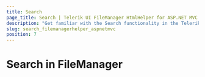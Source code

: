```yaml
---
title: Search
page_title: Search | Telerik UI FileManager HtmlHelper for ASP.NET MVC
description: "Get familiar with the Search functionality in the Telerik UI for ASP.NET MVC FileManager and how you can configure it."
slug: search_filemanagerhelper_aspnetmvc
position: 7
---
```


# Search in FileManager
